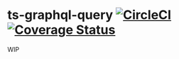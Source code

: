 # ts-graphql-query [![CircleCI](https://circleci.com/gh/typed-graphql/ts-graphql-query.svg?style=svg)](https://circleci.com/gh/typed-graphql/ts-graphql-query) [![Coverage Status](https://coveralls.io/repos/github/typed-graphql/ts-graphql-query/badge.svg?branch=master)](https://coveralls.io/github/typed-graphql/ts-graphql-query?branch=master)

WIP
